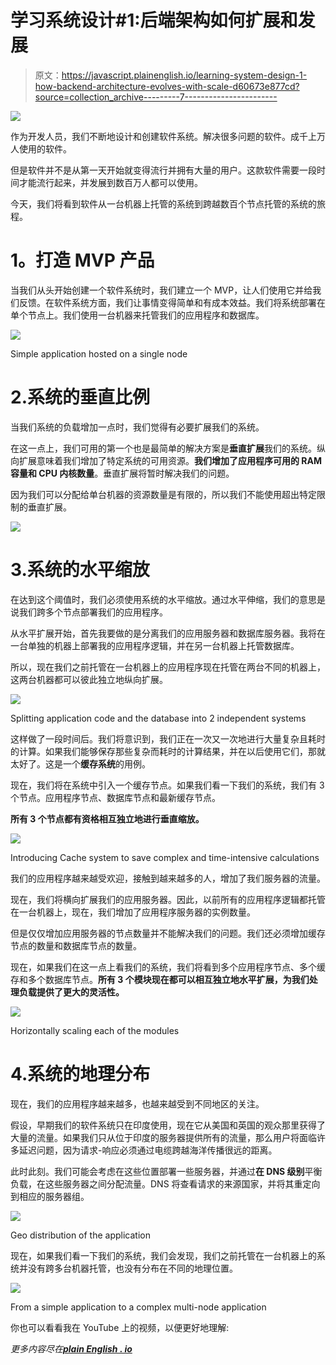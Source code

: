# 学习系统设计#1:后端架构如何扩展和发展

> 原文：<https://javascript.plainenglish.io/learning-system-design-1-how-backend-architecture-evolves-with-scale-d60673e877cd?source=collection_archive---------7----------------------->

![](img/c8f8318ce1e2c4c330fe5b3b30ae550a.png)

作为开发人员，我们不断地设计和创建软件系统。解决很多问题的软件。成千上万人使用的软件。

但是软件并不是从第一天开始就变得流行并拥有大量的用户。这款软件需要一段时间才能流行起来，并发展到数百万人都可以使用。

今天，我们将看到软件从一台机器上托管的系统到跨越数百个节点托管的系统的旅程。

# **1。打造 MVP 产品**

当我们从头开始创建一个软件系统时，我们建立一个 MVP，让人们使用它并给我们反馈。在软件系统方面，我们让事情变得简单和有成本效益。我们将系统部署在单个节点上。我们使用一台机器来托管我们的应用程序和数据库。

![](img/3647e4ecc7449571d99c68851ae2c6ce.png)

Simple application hosted on a single node

# 2.系统的垂直比例

当我们系统的负载增加一点时，我们觉得有必要扩展我们的系统。

在这一点上，我们可用的第一个也是最简单的解决方案是**垂直扩展**我们的系统。纵向扩展意味着我们增加了特定系统的可用资源。**我们增加了应用程序可用的 RAM 容量和 CPU 内核数量**。垂直扩展将暂时解决我们的问题。

因为我们可以分配给单台机器的资源数量是有限的，所以我们不能使用超出特定限制的垂直扩展。

![](img/e48551f1d5215c23c65c6cab41238a33.png)

# 3.系统的水平缩放

在达到这个阈值时，我们必须使用系统的水平缩放。通过水平伸缩，我们的意思是说我们跨多个节点部署我们的应用程序。

从水平扩展开始，首先我要做的是分离我们的应用服务器和数据库服务器。我将在一台单独的机器上部署我的应用程序逻辑，并在另一台机器上托管数据库。

所以，现在我们之前托管在一台机器上的应用程序现在托管在两台不同的机器上，这两台机器都可以彼此独立地纵向扩展。

![](img/7d5c492dc705697b104db7830e2c613f.png)

Splitting application code and the database into 2 independent systems

这样做了一段时间后。我们将意识到，我们正在一次又一次地进行大量复杂且耗时的计算。如果我们能够保存那些复杂而耗时的计算结果，并在以后使用它们，那就太好了。这是一个**缓存系统**的用例。

现在，我们将在系统中引入一个缓存节点。如果我们看一下我们的系统，我们有 3 个节点。应用程序节点、数据库节点和最新缓存节点。

**所有 3 个节点都有资格相互独立地进行垂直缩放。**

![](img/86e031941608ddb512a5585081ccdce4.png)

Introducing Cache system to save complex and time-intensive calculations

我们的应用程序越来越受欢迎，接触到越来越多的人，增加了我们服务器的流量。

现在，我们将横向扩展我们的应用服务器。因此，以前所有的应用程序逻辑都托管在一台机器上，现在，我们增加了应用程序服务器的实例数量。

但是仅仅增加应用服务器的节点数量并不能解决我们的问题。我们还必须增加缓存节点的数量和数据库节点的数量。

现在，如果我们在这一点上看我们的系统，我们将看到多个应用程序节点、多个缓存和多个数据库节点。**所有 3 个模块现在都可以相互独立地水平扩展，为我们处理负载提供了更大的灵活性。**

![](img/691cb551032a11d51b1dd9f6052e8b1c.png)

Horizontally scaling each of the modules

# 4.系统的地理分布

现在，我们的应用程序越来越多，也越来越受到不同地区的关注。

假设，早期我们的软件系统只在印度使用，现在它从美国和英国的观众那里获得了大量的流量。如果我们只从位于印度的服务器提供所有的流量，那么用户将面临许多延迟问题，因为请求-响应必须通过电缆跨越海洋传播很远的距离。

此时此刻。我们可能会考虑在这些位置部署一些服务器，并通过**在 DNS 级别**平衡负载，在这些服务器之间分配流量。DNS 将查看请求的来源国家，并将其重定向到相应的服务器组。

![](img/c97964dc5005738de1cdfd9de245d803.png)

Geo distribution of the application

现在，如果我们看一下我们的系统，我们会发现，我们之前托管在一台机器上的系统并没有跨多台机器托管，也没有分布在不同的地理位置。

![](img/03e313d7e66c71682e0720285911b7ca.png)

From a simple application to a complex multi-node application

你也可以看看我在 YouTube 上的视频，以便更好地理解:

*更多内容尽在*[***plain English . io***](http://plainenglish.io)
